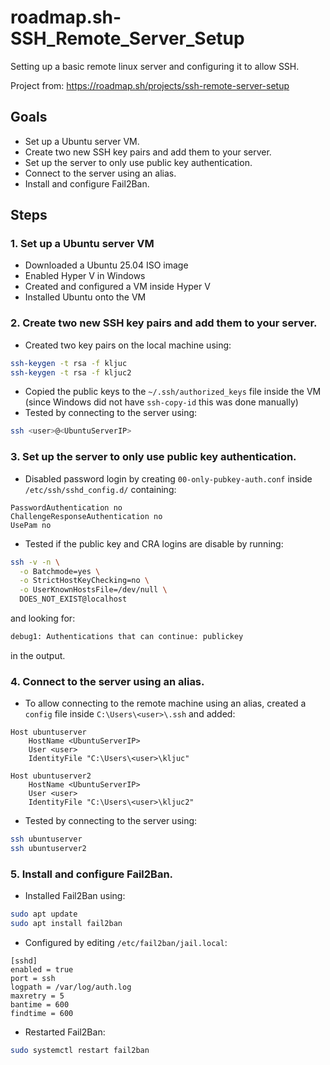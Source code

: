 # roadmap.sh-SSH_Remote_Server_Setup
Setting up a basic remote linux server and configuring it to allow SSH. 

Project from: https://roadmap.sh/projects/ssh-remote-server-setup

## Goals
- Set up a Ubuntu server VM. 
- Create two new SSH key pairs and add them to your server. 
- Set up the server to only use public key authentication. 
- Connect to the server using an alias. 
- Install and configure Fail2Ban. 

## Steps
### 1. Set up a Ubuntu server VM
- Downloaded a Ubuntu 25.04 ISO image
- Enabled Hyper V in Windows
- Created and configured a VM inside Hyper V
- Installed Ubuntu onto the VM

### 2. Create two new SSH key pairs and add them to your server. 
- Created two key pairs on the local machine using:
```sh
ssh-keygen -t rsa -f kljuc
ssh-keygen -t rsa -f kljuc2
```
- Copied the public keys to the `~/.ssh/authorized_keys` file inside the VM (since Windows did not have `ssh-copy-id` this was done manually)
- Tested by connecting to the server using: 
```sh
ssh <user>@<UbuntuServerIP>
```

### 3. Set up the server to only use public key authentication. 
- Disabled password login by creating `00-only-pubkey-auth.conf` inside `/etc/ssh/sshd_config.d/` containing: 
```
PasswordAuthentication no
ChallengeResponseAuthentication no
UsePam no
```
- Tested if the public key and CRA logins are disable by running:
```sh
ssh -v -n \
  -o Batchmode=yes \
  -o StrictHostKeyChecking=no \
  -o UserKnownHostsFile=/dev/null \
  DOES_NOT_EXIST@localhost
```
and looking for: 
```sh
debug1: Authentications that can continue: publickey
```
in the output. 

### 4. Connect to the server using an alias. 
- To allow connecting to the remote machine using an alias, created a `config` file inside `C:\Users\<user>\.ssh` and added: 
```
Host ubuntuserver
    HostName <UbuntuServerIP>
    User <user>
    IdentityFile "C:\Users\<user>\kljuc"

Host ubuntuserver2
    HostName <UbuntuServerIP>
    User <user>
    IdentityFile "C:\Users\<user>\kljuc2"
```
- Tested by connecting to the server using: 
```sh
ssh ubuntuserver
ssh ubuntuserver2
```

### 5. Install and configure Fail2Ban. 
- Installed Fail2Ban using:
```sh
sudo apt update
sudo apt install fail2ban
```
- Configured by editing `/etc/fail2ban/jail.local`:
```
[sshd]
enabled = true
port = ssh
logpath = /var/log/auth.log
maxretry = 5
bantime = 600
findtime = 600
```
- Restarted Fail2Ban: 
```sh
sudo systemctl restart fail2ban
```
